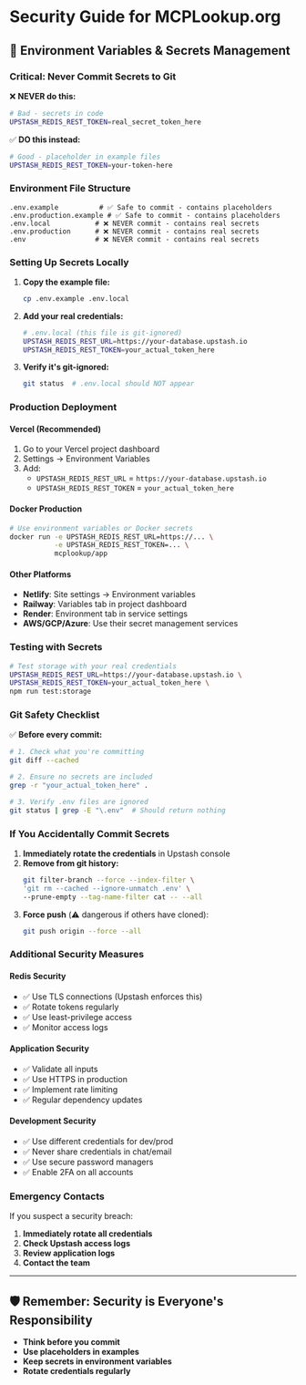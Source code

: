 # Security Guide for MCPLookup.org

## 🔐 Environment Variables & Secrets Management

### **Critical: Never Commit Secrets to Git**

❌ **NEVER do this:**
```bash
# Bad - secrets in code
UPSTASH_REDIS_REST_TOKEN=real_secret_token_here
```

✅ **DO this instead:**
```bash
# Good - placeholder in example files
UPSTASH_REDIS_REST_TOKEN=your-token-here
```

### **Environment File Structure**

```
.env.example          # ✅ Safe to commit - contains placeholders
.env.production.example # ✅ Safe to commit - contains placeholders  
.env.local           # ❌ NEVER commit - contains real secrets
.env.production      # ❌ NEVER commit - contains real secrets
.env                 # ❌ NEVER commit - contains real secrets
```

### **Setting Up Secrets Locally**

1. **Copy the example file:**
   ```bash
   cp .env.example .env.local
   ```

2. **Add your real credentials:**
   ```bash
   # .env.local (this file is git-ignored)
   UPSTASH_REDIS_REST_URL=https://your-database.upstash.io
   UPSTASH_REDIS_REST_TOKEN=your_actual_token_here
   ```

3. **Verify it's git-ignored:**
   ```bash
   git status  # .env.local should NOT appear
   ```

### **Production Deployment**

#### **Vercel (Recommended)**
1. Go to your Vercel project dashboard
2. Settings → Environment Variables
3. Add:
   - `UPSTASH_REDIS_REST_URL` = `https://your-database.upstash.io`
   - `UPSTASH_REDIS_REST_TOKEN` = `your_actual_token_here`

#### **Docker Production**
```bash
# Use environment variables or Docker secrets
docker run -e UPSTASH_REDIS_REST_URL=https://... \
           -e UPSTASH_REDIS_REST_TOKEN=... \
           mcplookup/app
```

#### **Other Platforms**
- **Netlify**: Site settings → Environment variables
- **Railway**: Variables tab in project dashboard  
- **Render**: Environment tab in service settings
- **AWS/GCP/Azure**: Use their secret management services

### **Testing with Secrets**

```bash
# Test storage with your real credentials
UPSTASH_REDIS_REST_URL=https://your-database.upstash.io \
UPSTASH_REDIS_REST_TOKEN=your_actual_token_here \
npm run test:storage
```

### **Git Safety Checklist**

✅ **Before every commit:**
```bash
# 1. Check what you're committing
git diff --cached

# 2. Ensure no secrets are included
grep -r "your_actual_token_here" .

# 3. Verify .env files are ignored
git status | grep -E "\.env"  # Should return nothing
```

### **If You Accidentally Commit Secrets**

1. **Immediately rotate the credentials** in Upstash console
2. **Remove from git history:**
   ```bash
   git filter-branch --force --index-filter \
   'git rm --cached --ignore-unmatch .env' \
   --prune-empty --tag-name-filter cat -- --all
   ```
3. **Force push** (⚠️ dangerous if others have cloned):
   ```bash
   git push origin --force --all
   ```

### **Additional Security Measures**

#### **Redis Security**
- ✅ Use TLS connections (Upstash enforces this)
- ✅ Rotate tokens regularly
- ✅ Use least-privilege access
- ✅ Monitor access logs

#### **Application Security**
- ✅ Validate all inputs
- ✅ Use HTTPS in production
- ✅ Implement rate limiting
- ✅ Regular dependency updates

#### **Development Security**
- ✅ Use different credentials for dev/prod
- ✅ Never share credentials in chat/email
- ✅ Use secure password managers
- ✅ Enable 2FA on all accounts

### **Emergency Contacts**

If you suspect a security breach:
1. **Immediately rotate all credentials**
2. **Check Upstash access logs**
3. **Review application logs**
4. **Contact the team**

---

## 🛡️ Remember: Security is Everyone's Responsibility

- **Think before you commit**
- **Use placeholders in examples**
- **Keep secrets in environment variables**
- **Rotate credentials regularly**
